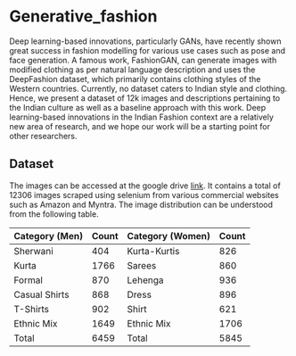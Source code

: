 # Generative_fashion

Deep learning-based innovations, particularly GANs, have recently shown great success in fashion modelling for various use cases such as pose and face generation. A famous work, FashionGAN, can generate images with modified clothing as per natural language description and uses the DeepFashion dataset, which primarily contains clothing styles of the Western countries. Currently, no dataset caters to Indian style and clothing. Hence, we present a dataset of 12k images and descriptions pertaining to the Indian culture as well as a baseline approach with this work. Deep learning-based innovations in the Indian Fashion context are a relatively new area of research, and we hope our work will be a starting point for other researchers. 

## Dataset

The images can be accessed at the google drive [link](https://drive.google.com/file/d/1hOsuMZFiMZGlP4oYnLj1MOYview06zf9/view?usp=sharing).
It contains a total of 12306 images scraped using selenium from various commercial websites such as Amazon and Myntra. 
The image distribution can be understood from the following table.


Category (Men) | Count | Category (Women) | Count
------------ | ------------- | ------------ | -------------
Sherwani | 404 | Kurta-Kurtis | 826
Kurta | 1766 | Sarees | 860
Formal | 870 | Lehenga | 936
Casual Shirts | 868 | Dress | 896
T-Shirts | 902 | Shirt | 621
Ethnic Mix | 1649 | Ethnic Mix | 1706
Total | 6459 | Total | 5845
